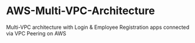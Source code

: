 # AWS-Multi-VPC-Architecture
Multi-VPC architecture with Login &amp; Employee Registration apps connected via VPC Peering on AWS
